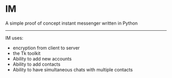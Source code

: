 # IM

A simple proof of concept instant messenger written in Python

---

IM uses:
* encryption from client to server
* the Tk toolkit
* Ability to add new accounts
* Ability to add contacts
* Ability to have simultaneous chats with multiple contacts
